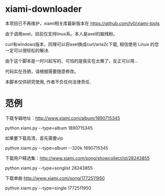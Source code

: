 xiami-downloader
================

本项目已不再维护，xiami相关库最新版本在
https://github.com/ly0/xiami-tools


由于调用axel，目前仅支持linux系。本人是axel的脑残粉。

curl有windows版本，同理可以将axel换成curl/aria2c下载, 相信使用 Linux 的您一定可以很轻松的解决.

由于这个脚本是一时兴起写的，可怕的是我实在太懒了，反正可以用…

代码实在丑陋，请根据需要随意修改。

本脚本仅供研究使用, 作者不负任何法律责任.

范例
================


下载专辑地址：http://www.xiami.com/album/1890715345

python xiami.py --type=album 1890715345 


如果要下载高清，首先需要vip

python xiami.py --type=album --320k 1890715345 


下载用户精选集：http://www.xiami.com/song/showcollect/id/28243855

python xiami.py --type=songlist 28243855


下载单曲 http://www.xiami.com/song/1772511950

python xiami.py --type=single 1772511950
